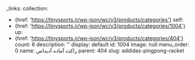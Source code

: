 _links:
  collection:
  - {href: 'https://tinysports.ir/wp-json/wc/v3/products/categories'}
  self:
  - {href: 'https://tinysports.ir/wp-json/wc/v3/products/categories/1004'}
  up:
  - {href: 'https://tinysports.ir/wp-json/wc/v3/products/categories/404'}
count: 6
description: ''
display: default
id: 1004
image: null
menu_order: 0
name: راکت آماده آدیداس
parent: 404
slug: addidas-pingpong-racket
